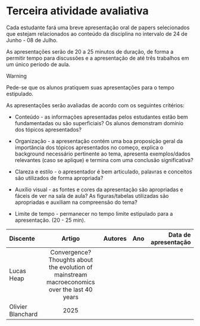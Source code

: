 # Terceira atividade avaliativa

Cada estudante fará uma breve apresentação oral de papers selecionados que estejam relacionados ao conteúdo da disciplina no intervalo de 24 de Junho - 08 de Julho.

As apresentações serão de 20 a 25 minutos de duração, de forma a permitir tempo para discussões e a apresentação de até três trabalhos em um único período de aula.

> [!WARNING]
> Pede-se que os alunos pratiquem suas apresentações para o tempo estipulado.

As apresentações serão avaliadas de acordo com os seguintes critérios:

- Conteúdo - as informações apresentadas pelos estudantes estão bem fundamentadas ou são superficiais? Os alunos demonstram domínio dos tópicos apresentados?

- Organização - a apresentação contém uma boa proposição geral da importância dos tópicos apresentados no começo, explica o background necessário pertinente ao tema, apresenta exemplos/dados relevantes (caso se aplique) e termina com uma conclusão significativa?

- Clareza e estilo - o apresentador é bem articulado, palavras e conceitos são utilizados de forma apropriada?

- Auxílio visual - as fontes e cores da apresentação são apropriadas e fáceis de ver na sala de aula? As figuras/tabelas utilizadas são apropriadas e auxiliam na compreensão do tema? 

- Limite de tempo - permanecer no tempo limite estipulado para a apresentação. (20 - 25 min).


| Discente | Artigo | Autores | Ano | Data de apresentação |
| :--- | :---: | :---: | :---: | ---: |
| Lucas Heap | Convergence? Thoughts about the evolution of mainstream macroeconomics over the last 40 years
 | Olivier Blanchard | 2025 |  |